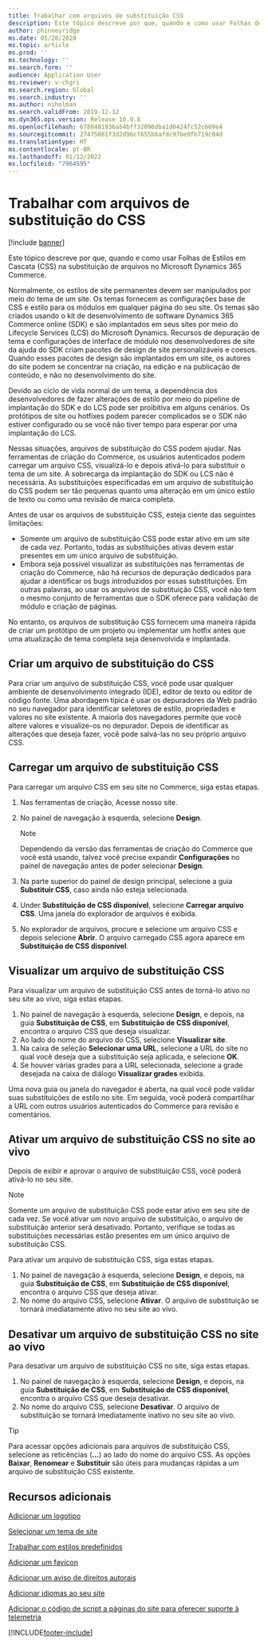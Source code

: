 ```yaml
---
title: Trabalhar com arquivos de substituição CSS
description: Este tópico descreve por que, quando e como usar Folhas de Estilos em Cascata (CSS) na substituição de arquivos no Microsoft Dynamics 365 Commerce.
author: phinneyridge
ms.date: 05/28/2020
ms.topic: article
ms.prod: ''
ms.technology: ''
ms.search.form: ''
audience: Application User
ms.reviewer: v-chgri
ms.search.region: Global
ms.search.industry: ''
ms.author: niholman
ms.search.validFrom: 2019-12-12
ms.dyn365.ops.version: Release 10.0.8
ms.openlocfilehash: 6788481936a54bff32096dba1d0424fc52c669e4
ms.sourcegitcommit: 27475081f3d2d96cf655b6afdc97be9fb719c04d
ms.translationtype: HT
ms.contentlocale: pt-BR
ms.lasthandoff: 01/12/2022
ms.locfileid: "7964595"
---
```

# <a name="work-with-css-override-files"></a>Trabalhar com arquivos de substituição do CSS

[!include [banner](includes/banner.md)]

Este tópico descreve por que, quando e como usar Folhas de Estilos em Cascata (CSS) na substituição de arquivos no Microsoft Dynamics 365 Commerce.

Normalmente, os estilos de site permanentes devem ser manipulados por meio do tema de um site. Os temas fornecem as configurações base de CSS e estilo para os módulos em qualquer página do seu site. Os temas são criados usando o kit de desenvolvimento de software Dynamics 365 Commerce online (SDK) e são implantados em seus sites por meio do Lifecycle Services (LCS) do Microsoft Dynamics. Recursos de depuração de tema e configurações de interface de módulo nos desenvolvedores de site da ajuda do SDK criam pacotes de design de site personalizáveis e coesos. Quando esses pacotes de design são implantados em um site, os autores do site podem se concentrar na criação, na edição e na publicação de conteúdo, e não no desenvolvimento do site.

Devido ao ciclo de vida normal de um tema, a dependência dos desenvolvedores de fazer alterações de estilo por meio do pipeline de implantação do SDK e do LCS pode ser proibitiva em alguns cenários. Os protótipos de site ou hotfixes podem parecer complicados se o SDK não estiver configurado ou se você não tiver tempo para esperar por uma implantação do LCS.

Nessas situações, arquivos de substituição do CSS podem ajudar. Nas ferramentas de criação do Commerce, os usuários autenticados podem carregar um arquivo CSS, visualizá-lo e depois ativá-lo para substituir o tema de um site. A sobrecarga da implantação do SDK ou LCS não é necessária. As substituições especificadas em um arquivo de substituição do CSS podem ser tão pequenas quanto uma alteração em um único estilo de texto ou como uma revisão de marca completa.

Antes de usar os arquivos de substituição CSS, esteja ciente das seguintes limitações:

- Somente um arquivo de substituição CSS pode estar ativo em um site de cada vez. Portanto, todas as substituições ativas devem estar presentes em um único arquivo de substituição.
- Embora seja possível visualizar as substituições nas ferramentas de criação do Commerce, não há recursos de depuração dedicados para ajudar a identificar os bugs introduzidos por essas substituições. Em outras palavras, ao usar os arquivos de substituição CSS, você não tem o mesmo conjunto de ferramentas que o SDK oferece para validação de módulo e criação de páginas.

No entanto, os arquivos de substituição CSS fornecem uma maneira rápida de criar um protótipo de um projeto ou implementar um hotfix antes que uma atualização de tema completa seja desenvolvida e implantada.

## <a name="create-a-css-override-file"></a>Criar um arquivo de substituição do CSS

Para criar um arquivo de substituição CSS, você pode usar qualquer ambiente de desenvolvimento integrado (IDE), editor de texto ou editor de código fonte. Uma abordagem típica é usar os depuradores da Web padrão no seu navegador para identificar seletores de estilo, propriedades e valores no site existente. A maioria dos navegadores permite que você altere valores e visualize-os no depurador. Depois de identificar as alterações que deseja fazer, você pode salvá-las no seu próprio arquivo CSS.

## <a name="upload-a-css-override-file"></a>Carregar um arquivo de substituição CSS

Para carregar um arquivo CSS em seu site no Commerce, siga estas etapas.

1. Nas ferramentas de criação, Acesse nosso site.
1. No painel de navegação à esquerda, selecione **Design**.

    > [!NOTE]
    > Dependendo da versão das ferramentas de criação do Commerce que você está usando, talvez você precise expandir **Configurações** no painel de navegação antes de poder selecionar **Design**.

1. Na parte superior do painel de design principal, selecione a guia **Substituir CSS**, caso ainda não esteja selecionada.
1. Under **Substituição de CSS disponível**, selecione **Carregar arquivo CSS**. Uma janela do explorador de arquivos é exibida.
1. No explorador de arquivos, procure e selecione um arquivo CSS e depois selecione **Abrir**. O arquivo carregado CSS agora aparece em **Substituição de CSS disponível**.

## <a name="preview-a-css-override-file"></a>Visualizar um arquivo de substituição CSS

Para visualizar um arquivo de substituição CSS antes de torná-lo ativo no seu site ao vivo, siga estas etapas.

1. No painel de navegação à esquerda, selecione **Design**, e depois, na guia **Substituição de CSS**, em **Substituição de CSS disponível**, encontra o arquivo CSS que deseja visualizar.
1. Ao lado do nome do arquivo do CSS, selecione **Visualizar site**.
1. Na caixa de seleção **Selecionar uma URL**, selecione a URL do site no qual você deseja que a substituição seja aplicada, e selecione **OK**.
1. Se houver várias grades para a URL selecionada, selecione a grade desejada na caixa de diálogo **Visualizar grades** exibida.

Uma nova guia ou janela do navegador é aberta, na qual você pode validar suas substituições de estilo no site. Em seguida, você poderá compartilhar a URL com outros usuários autenticados do Commerce para revisão e comentários.

## <a name="activate-a-css-override-file-on-your-live-site"></a>Ativar um arquivo de substituição CSS no site ao vivo

Depois de exibir e aprovar o arquivo de substituição CSS, você poderá ativá-lo no seu site.

> [!NOTE]
> Somente um arquivo de substituição CSS pode estar ativo em seu site de cada vez. Se você ativar um novo arquivo de substituição, o arquivo de substituição anterior será desativado. Portanto, verifique se todas as substituições necessárias estão presentes em um único arquivo de substituição CSS.

Para ativar um arquivo de substituição CSS, siga estas etapas.

1. No painel de navegação à esquerda, selecione **Design**, e depois, na guia **Substituição de CSS**, em **Substituição de CSS disponível**, encontra o arquivo CSS que deseja ativar.
1. No nome do arquivo CSS, selecione **Ativar**. O arquivo de substituição se tornará imediatamente ativo no seu site ao vivo.

## <a name="deactivate-a-css-override-file-on-your-live-site"></a>Desativar um arquivo de substituição CSS no site ao vivo

Para desativar um arquivo de substituição CSS no site, siga estas etapas.

1. No painel de navegação à esquerda, selecione **Design**, e depois, na guia **Substituição de CSS**, em **Substituição de CSS disponível**, encontra o arquivo CSS que deseja desativar.
1. No nome do arquivo CSS, selecione **Desativar**. O arquivo de substituição se tornará imediatamente inativo no seu site ao vivo.

> [!TIP]
> Para acessar opções adicionais para arquivos de substituição CSS, selecione as reticências (**...**) ao lado do nome do arquivo CSS. As opções **Baixar**, **Renomear** e **Substituir** são úteis para mudanças rápidas a um arquivo de substituição CSS existente.

## <a name="additional-resources"></a>Recursos adicionais

[Adicionar um logotipo](add-logo.md)

[Selecionar um tema de site](select-site-theme.md)

[Trabalhar com estilos predefinidos](style-presets.md)

[Adicionar um favicon](add-favicon.md)

[Adicionar um aviso de direitos autorais](add-copyright-notice.md)

[Adicionar idiomas ao seu site](add-languages-to-site.md)

[Adicionar o código de script a páginas do site para oferecer suporte à telemetria](add-telemetry.md)


[!INCLUDE[footer-include](../includes/footer-banner.md)]
